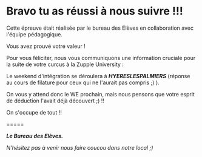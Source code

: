 # Bravo tu as réussi à nous suivre !!! 

Cette épreuve était réalisée par le bureau des Elèves en collaboration avec l'équipe pédagogique. 

Vous avez prouvé votre valeur !

Pour vous féliciter, nous vous communiquons une information cruciale pour la suite de votre curcus à la Zupple University : 

Le weekend d'intégration se déroulera à _**HYERESLESPALMIERS**_ (réponse au cours  de filature pour ceux qui ne l'aurait pas compris ;) ).

On vous y attend donc le WE prochain, mais nous pensons que votre esprit de déduction l'avait déjà découvert ;) !!

On s'occupe de tout !!

=====

_**Le Bureau des Elèves.**_ 

*N'hésitez pas à venir nous faire coucou dans notre local ;)*
